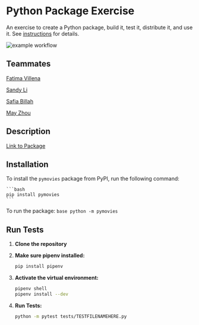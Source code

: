 # Python Package Exercise

An exercise to create a Python package, build it, test it, distribute it, and use it. See [instructions](./instructions.md) for details.

![example workflow](https://github.com/software-students-fall2024/3-python-package-three/actions/workflows/event-logger.yml/badge.svg)

## Teammates
[Fatima Villena](https://github.com/favils)

[Sandy Li](https://github.com/vernairesl)

[Safia Billah](https://github.com/safiabillah)

[May Zhou](https://github.com/zz4206)

## Description
[Link to Package](https://pypi.org/project/pymovies)

## Installation

To install the `pymovies` package from PyPI, run the following command:

    ```bash
    pip install pymovies
    ```

To run the package:
    ```base
    python -m pymovies
    ```

## Run Tests
1. **Clone the repository**

2. **Make sure pipenv installed:**
    ```bash
    pip install pipenv
    ```

3. **Activate the virtual environment:**
    ```bash
    pipenv shell
    pipenv install --dev
    ```

4. **Run Tests:**
    ```bash
    python -m pytest tests/TESTFILENAMEHERE.py
    ```